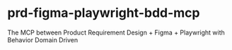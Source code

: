 # prd-figma-playwright-bdd-mcp
The MCP between Product Requirement Design + Figma + Playwright with Behavior Domain Driven
